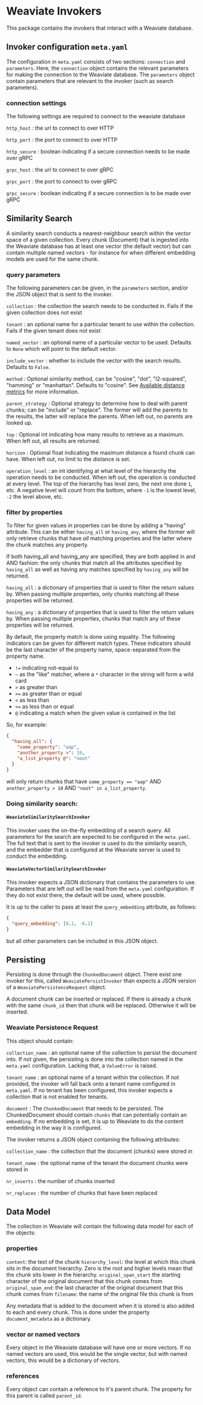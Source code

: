 # Weaviate Invokers
This package contains the invokers that interact with a Weaviate database.

## Invoker configuration `meta.yaml`
The configuration in `meta.yaml` consists of two sections: `connection` and `parameters`.
Here, the `connection` object contains the relevant parameters for making the connection
to the Weaviate database. The `parameters` object contain parameters that are relevant to
the invoker (such as search parameters). 

### connection settings
The following settings are required to connect to the weaviate database

`http_host`
: the url to connect to over HTTP

`http_port`
: the port to connect to over HTTP

`http_secure`
: boolean indicating if a secure connection needs to be made over gRPC

`grpc_host`
: the url to connect to over gRPC

`grpc_port`
: the port to connect to over gRPC

`grpc_secure`
: boolean indicating if a secure connection is to be made over gRPC

## Similarity Search
A similarity search conducts a nearest-neighbour search within the vector space of a given
collection. Every chunk (Document) that is ingested into the Weaviate database has at least
one vector (the default vector) but can contain multiple named vectors - for instance for
when different embedding models are used for the same chunk.

### query parameters
The following parameters can be given, in the `parameters` section, and/or the JSON object
that is sent to the invoker.

`collection`
: the collection the search needs to be conducted in. Fails if the given collection does
not exist

`tenant`
: an optional name for a particular tenant to use within the collection. Fails if the given
tenant does not exist

`named_vector`
: an optional name of a particular vector to be used. Defaults to `None` which will point to
the default vector.

`include_vector`
: whether to include the vector with the search results. Defaults to `False`.

`method`
: Optional similarity method, can be "cosine", "dot", "l2-squared", "hamming" or "manhattan".
Defaults to "cosine".
See [Available distance metrics](https://weaviate.io/developers/weaviate/config-refs/distances#available-distance-metrics)
for more information.

`parent_strategy`
: Optional strategy to determine how to deal with parent chunks; can be "include" or "replace". The
former will add the parents to the results, the latter will replace the parents. When left
out, no parents are looked up.

`top`
: Optional int indicating how many results to retrieve as a maximum. When left out, all
results are returned.

`horizon`
: Optional float indicating the maximum distance a found chunk can have. When left out,
no limit to the distance is set.

`operation_level`
: an int identifying at what level of the hierarchy the operation needs to be conducted.
When left out, the operation is conducted at every level. The top of the hierarchy has level
zero, the next one done `1`, etc. A negative level will count from the bottom, where `-1`
is the lowest level, `-2` the level above, etc.

### filter by properties
To filter for given values in properties can be done by adding a "having" attribute. This
can be either `having_all` or `having_any`, where the former will only retrieve chunks that
have _all_ matching properties and the latter where the chunk matches any property.

If both having_all and having_any are specified, they are both applied in and AND fashion:
the only chunks that match all the attributes specified by `having_all` as well as having
any matches specified by `having_any` will be returned.

`having_all`
: a dictionary of properties that is used to filter the return values by. When passing
multiple properties, only chunks matching all these properties will be returned.

`having_any`
: a dictionary of properties that is used to filter the return values by. When passing
multiple properties, chunks that match any of these properties will be returned.

By default, the property match is done using equality. The following indicators can be given
for different match types. These indicators should be the last character of the property name,
space-separated from the property name.

* `!=` indicating not-equal to
* `~` as the "like" matcher, where a `*` character in the string will form a wild card
* `>` as greater than
* `>=` as greater than or equal
* `<` as less than
* `<=` as less than or equal
* `@` indicating a match when the given value is contained in the list

So, for example:

```json
{
  "having_all": {
    "some_property": "aap",
    "another_property >": 10,
    "a_list_property @": "noot"
  }
}
```
will only return chunks that have `some_property == "aap"` AND `another_property > 10` AND 
`"noot" in a_list_property`. 

### Doing similarity search:
#### `WeaviateSimilaritySearchInvoker`
This invoker uses the on-the-fly embedding of a search query. All parameters for the search
are expected to be configured in the `meta.yaml`. The full text that is sent to the invoker
is used to do the similarity search, and the embedder that is configured at the Weaviate
server is used to conduct the embedding.

#### `WeaviateVectorSimilaritySearchInvoker`
This invoker expects a JSON dictionary that contains the parameters to use. Parameters that
are left out will be read from the `meta.yaml` configuration. If they do not exist there,
the default will be used, where possible.

It is up to the caller to pass at least the `query_embedding` attribute, as follows:

```json
{
  "query_embedding": [0.1, -0.1]
}
```
but all other parameters can be included in this JSON object.


## Persisting
Persisting is done through the `ChunkedDocument` object. There exist one invoker for this,
called `WeaviatePersistInvoker` than expects a JSON version of a `WeaviatePersistenceRequest`
object.

A document chunk can be inserted or replaced. If there is already a chunk with the same `chunk_id`
then that chunk will be replaced. Otherwise it will be inserted.

### Weaviate Persistence Request
This object should contain:

`collection_name`
: an optional name of the collection to persist the document into. If not given, the persisting
is done into the collection named in the `meta.yaml` configuration. Lacking that, a `ValueError`
is raised.

`tenant_name`
: an optional name of a tenant within the collection. If not provided, the invoker will fall
back onto a tenant name configured in `meta.yaml`. If no tenant has been configured, this
invoker expects a collection that is not enabled for tenants.

`document`
: The `ChunkedDocument` that needs to be persisted. The ChunkedDocument should contain `chunks`
that can potentially contain an `embedding`. If no embedding is set, it is up to Weaviate to
do the content embedding in the way it is configured.

The invoker returns a JSON object containing the following attributes:

`collection_name`
: the collection that the document (chunks) were stored in

`tenant_name`
: the optional name of the tenant the document chunks were stored in

`nr_inserts`
: the number of chunks inserted

`nr_replaces`
: the number of chunks that have been replaced

## Data Model
The collection in Weaviate will contain the following data model for each of the objects:

### properties
`content`: the text of the chunk
`hierarchy_level`: the level at which this chunk sits in the document hierarchy. Zero is the root
and higher levels mean that the chunk sits lower in the hierarchy.
`original_span_start` the starting character of the original document that this chunk comes from
`original_span_end`: the last character of the original document that this chunk comes from
`filename`: the name of the original file this chunk is from

Any metadata that is added to the document when it is stored is also added to each and every chunk.
This is done under the property `document_metadata` as a dictionary.

### vector or named vectors
Every object in the Weaviate database will have one or more vectors. If no named vectors are used, 
this would be the single vector, but with named vectors, this would be a dictionary of vectors.

### references
Every object can contain a reference to it's parent chunk. The property for this parent is called
`parent_id`.